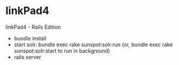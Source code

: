 # linkPad4
linkPad4 - Rails Edition

* bundle install
* start solr: bundle exec rake sunspot:solr:run (or, bundle exec rake sunspot:solr:start to run in background)
* rails server

